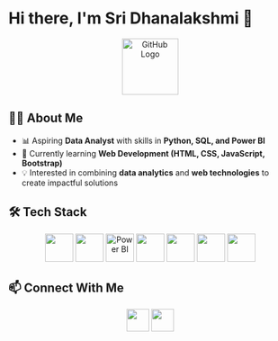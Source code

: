 

# Hi there, I'm Sri Dhanalakshmi 👋  

<p align="center">
  <img src="https://github.githubassets.com/images/modules/logos_page/GitHub-Mark.png" width="100" alt="GitHub Logo"/>
</p>

## 👩‍💻 About Me  
- 📊 Aspiring **Data Analyst** with skills in **Python, SQL, and Power BI**  
- 🌱 Currently learning **Web Development (HTML, CSS, JavaScript, Bootstrap)**  
- 💡 Interested in combining **data analytics** and **web technologies** to create impactful solutions  

## 🛠️ Tech Stack  
<p align="center">
  <!-- Data Analytics -->
  <img src="https://cdn.jsdelivr.net/gh/devicons/devicon/icons/python/python-original.svg" width="50" />
  <img src="https://cdn.jsdelivr.net/gh/devicons/devicon/icons/mysql/mysql-original.svg" width="50" />
  <img src="https://img.icons8.com/color/48/power-bi.png" width="50" alt="Power BI"/>

  <!-- Web Development -->
  <img src="https://cdn.jsdelivr.net/gh/devicons/devicon/icons/html5/html5-original.svg" width="50" />
  <img src="https://cdn.jsdelivr.net/gh/devicons/devicon/icons/css3/css3-original.svg" width="50" />
  <img src="https://cdn.jsdelivr.net/gh/devicons/devicon/icons/javascript/javascript-original.svg" width="50" />
  <img src="https://cdn.jsdelivr.net/gh/devicons/devicon/icons/bootstrap/bootstrap-original.svg" width="50" />
</p>

## 📫 Connect With Me  
<p align="center">
  <a href="mailto:sris18761@gmail.com"><img src="https://img.icons8.com/color/48/gmail-new.png" width="40"/></a>
  <a href="https://github.com/Sridhanalakshmi30/Sridhanalakshmi30"><img src="https://img.icons8.com/glyph-neue/48/github.png" width="40"/></a>
  <a href="https://www.linkedin.com/in/sri-dhanalakshmi-g-6b8a1a249?utm_source=share&utm_campaign=share_via&utm_content=profile&utm_medium=android_app" width="40"/></a>
</p>

